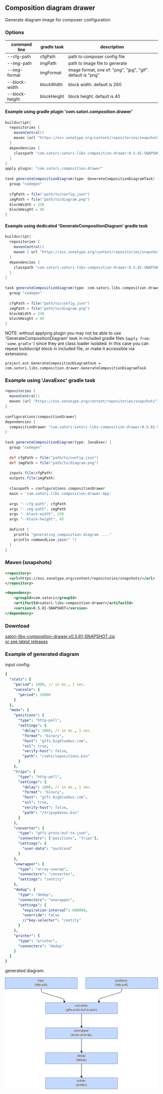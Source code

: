 ## Composition diagram drawer

Generate diagram image for composer configuration

### Options

| command line   | gradle task  | description                                                  |
|----------------|--------------|--------------------------------------------------------------|
| --cfg-path     | cfgPath      |  path to composer config file                                |
| --img-path     | imgPath      |  path to image file to generate                              |
| --img-format   | imgFormat    |  image format, one of: "png", "jpg", "gif". default is "png" |
| --block-width  | blockWidth   |  block width. default is 260                                 |
| --block-height | blockHeight  |  block height. default is 40                                 |

#### Example using gradle plugin 'com.satori.composition.drawer'
```gradle
buildscript{
  repositories {
    mavenCentral()
    maven {url "https://oss.sonatype.org/content/repositories/snapshots"}
  }
  dependencies {
    classpath "com.satori:satori-libs-composition-drawer:0.5.81-SNAPSHOT"
  }
}
apply plugin: "com.satori.composition.drawer"

task generateCompositionDiagram(type: GenerateCompositionDiagramTask) {
  group "codegen"
  
  cfgPath = file("path/to/config.json")
  imgPath = file("path/to/diagram.png")
  blockWidth = 230
  blockHeight = 45
}
```

#### Example using dedicated 'GenerateCompositionDiagram' gradle task
```gradle
buildscript{
  repositories {
    mavenCentral()
    maven { url "https://oss.sonatype.org/content/repositories/snapshots"}
  }
  dependencies {
    classpath "com.satori:satori-libs-composition-drawer:0.5.81-SNAPSHOT"
  }
}

task generateCompositionDiagram(type: com.satori.libs.composition.drawer.GenerateCompositionDiagramTask) {
  group "codegen"
  
  cfgPath = file("path/to/config.json")
  imgPath = file("path/to/diagram.png")
  blockWidth = 230
  blockHeight = 45
}
```
NOTE: without applying plugin you may not be able to use 'GenerateCompositionDiagram' task in included gradle files 
(`apply from: 'some.gradle'`) since they are class loader isolated. In this case you can repeat buildscript 
block in included file, or make it accessible via extensions:
```
project.ext.GenerateCompositionDiagramTask = com.satori.libs.composition.drawer.GenerateCompositionDiagramTask
```

### Example using 'JavaExec' gradle task
```gradle
repositories {
  mavenCentral()
  maven {url "https://oss.sonatype.org/content/repositories/snapshots"}
}
  
configurations{compositionDrawer}
dependencies {
  compositionDrawer "com.satori:satori-libs-composition-drawer:0.5.81-SNAPSHOT"
}

task generateCompositionDiagram(type: JavaExec) {
  group "codegen"

  def cfgPath = file("path/to/config.json")
  def imgPath = file("path/to/diagram.png")

  inputs.file(cfgPath)
  outputs.file(imgPath)

  classpath = configurations.compositionDrawer
  main = 'com.satori.libs.composition.drawer.App'

  args "--cfg-path", cfgPath
  args "--img-path", imgPath
  args "--block-width", 230
  args "--block-height", 45

  doFirst {
    println "generating composition diagram ...."
    println commandLine.join(" ")
  }
}
```


### Maven (snapshots)
```xml
<repository>
  <url>https://oss.sonatype.org/content/repositories/snapshots/</url>
</repository>
```
```xml
<dependency>
    <groupId>com.satori</groupId>
    <artifactId>satori-libs-composition-drawer</artifactId>
    <version>0.5.81-SNAPSHOT</version>
</dependency>
```


### Download
[satori-libs-composition-drawer.v0.5.81-SNAPSHOT.zip](https://github.com/satori-com/satori-composer/releases/download/v0.5.81-SNAPSHOT/satori-libs-composition-drawer.v0.5.81-SNAPSHOT.zip)<br/>
[or see latest releases](https://github.com/satori-com/satori-composer/releases/latest)

### Example of generated diagram
input config:

```yaml
{
  "stats": {
    "period": 1000, // in ms., 1 sec.
    "console": {
      "period": 10000
    }
  },
  "mods": {
    "positions": {
      "type": "http-poll",
      "settings": {
        "delay": 1000, // in ms., 1 sec.
        "format": "binary",
        "host": "gtfs.bigbluebus.com",
        "ssl": true,
        "verify-host": false,
        "path": "/vehiclepositions.bin"
      }
    },
    "trips": {
      "type": "http-poll",
      "settings": {
        "delay": 1000, // in ms., 1 sec.
        "format": "binary",
        "host": "gtfs.bigbluebus.com",
        "ssl": true,
        "verify-host": false,
        "path": "/tripupdates.bin"
      }
    },
    "converter": {
      "type": "gtfs-proto-buf-to-json",
      "connectors": ["positions", "trips"],
      "settings": {
        "user-data": "auckland"
      }
    },
    "unwrapper": {
      "type": "array-unwrap",
      "connectors": "converter",
      "settings": "/entity"
    },
    "dedup": {
      "type": "dedup",
      "connectors": "unwrapper",
      "settings": {
        "expiration-interval": 600000,
        "override": false
        //"key-selector": "/entity"
      }
    },
    "printer": {
      "type": "printer",
      "connectors": "dedup"
    }
  }
}

```
generated diagram:

![diagram](../../docs/files/big-blue-bus-composition.png)

